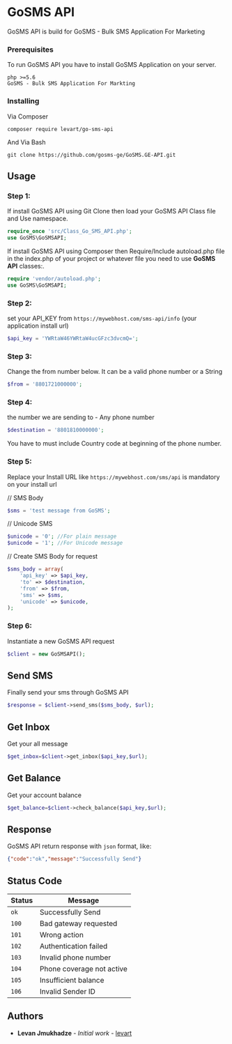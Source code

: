 # GoSMS API

GoSMS API is build for GoSMS - Bulk SMS Application For Marketing


### Prerequisites

To run GoSMS API you have to install GoSMS Application on your server. 
```
php >=5.6
GoSMS - Bulk SMS Application For Markting
```

### Installing
Via Composer
```
composer require levart/go-sms-api
```

And Via Bash

```
git clone https://github.com/gosms-ge/GoSMS.GE-API.git
```

## Usage


 ### Step 1:
If install GoSMS API using Git Clone then load your GoSMS API Class file and Use namespace. 
```php
require_once 'src/Class_Go_SMS_API.php';
use GoSMS\GoSMSAPI;
```
If install GoSMS API using Composer then Require/Include autoload.php file in the index.php of your project or whatever file you need to use **GoSMS API** classes:. 
```php
require 'vendor/autoload.php';
use GoSMS\GoSMSAPI;
```
### Step 2:
set your API_KEY from `https://mywebhost.com/sms-api/info` (your application install url)
```php
$api_key = 'YWRtaW46YWRtaW4ucGFzc3dvcmQ=';
```
### Step 3:
Change the from number below. It can be a valid phone number or a String
```php
$from = '8801721000000';
```

### Step 4:
the number we are sending to - Any phone number
```php
$destination = '8801810000000';
```
You have to must include Country code at beginning of the phone number.  

### Step 5:
Replace your Install URL like `https://mywebhost.com/sms/api` is mandatory on your install url


// SMS Body
```php
$sms = 'test message from GoSMS';
```
// Unicode SMS
```php
$unicode = '0'; //For plain message
$unicode = '1'; //For Unicode message
```
// Create SMS Body for request
```php
$sms_body = array(
    'api_key' => $api_key,
    'to' => $destination,
    'from' => $from,
    'sms' => $sms,
    'unicode' => $unicode,
);
```

### Step 6: 
Instantiate a new GoSMS API request
```php
$client = new GoSMSAPI();
```

## Send SMS
Finally send your sms through GoSMS API
```php
$response = $client->send_sms($sms_body, $url);
```

## Get Inbox
Get your all message
```php
$get_inbox=$client->get_inbox($api_key,$url);
```

## Get Balance
Get your account balance
```php
$get_balance=$client->check_balance($api_key,$url);
```
## Response
GoSMS API return response with `json` format, like:

```json
{"code":"ok","message":"Successfully Send"}
```

## Status Code

| Status | Message |
| --- | --- |
| `ok` | Successfully Send |
| `100` | Bad gateway requested |
| `101` | Wrong action |
| `102` | Authentication failed |
| `103` | Invalid phone number |
| `104` | Phone coverage not active |
| `105` | Insufficient balance |
| `106` | Invalid Sender ID |

## Authors

* **Levan Jmukhadze** - *Initial work* - [levart](https://github.com/levart)

